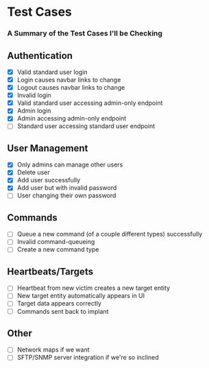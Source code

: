 # Test Cases #

### A Summary of the Test Cases I'll be Checking ###

## Authentication ##

 - [x] Valid standard user login
 - [x] Login causes navbar links to change
 - [x] Logout causes navbar links to change
 - [x] Invalid login
 - [x] Valid standard user accessing admin-only endpoint
 - [x] Admin login
 - [x] Admin accessing admin-only endpoint
 - [ ] Standard user accessing standard user endpoint

## User Management ##

 - [x] Only admins can manage other users
 - [x] Delete user
 - [x] Add user successfully
 - [x] Add user but with invalid password 
 - [ ] User changing their own password

## Commands ##

 - [ ] Queue a new command (of a couple different types) successfully
 - [ ] Invalid command-queueing
 - [ ] Create a new command type

## Heartbeats/Targets ##

 - [ ] Heartbeat from new victim creates a new target entity
 - [ ] New target entity automatically appears in UI
 - [ ] Target data appears correctly
 - [ ] Commands sent back to implant

## Other ##

 - [ ] Network maps if we want
 - [ ] SFTP/SNMP server integration if we're so inclined